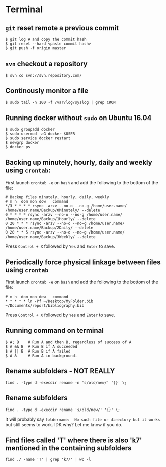 # Terminal

## `git` reset remote a previous commit

    $ git log # and copy the commit hash
    $ git reset --hard <paste commit hash>
    $ git push -f origin master

## `svn` checkout a repository

    $ svn co svn://svn.repository.com/

## Continously monitor a file

    $ sudo tail -n 100 -f /var/log/syslog | grep CRON

## Running docker without `sudo` on Ubuntu 16.04

    $ sudo groupadd docker
    $ sudo usermod -aG docker $USER
    $ sudo service docker restart
    $ newgrp docker
    $ docker ps

## Backing up minutely, hourly, daily and weekly using `crontab`:

First launch `crontab -e` on `bash` and add the following to the bottom of the file:

    # Backup files minutely, hourly, daily, weekly
    # m h  dom mon dow   command
    */3 * * * * rsync -arzv --no-o --no-g /home/user.name/ /home/user.name/Backup/0Minutely/ --delete
    0 * * * * rsync -arzv --no-o --no-g /home/user.name/ /home/user.name/Backup/1Hourly/ --delete
    0 20 * * * rsync -arzv --no-o --no-g /home/user.name/ /home/user.name/Backup/2Daily/ --delete
    0 20 * * 5 rsync -arzv --no-o --no-g /home/user.name/ /home/user.name/Backup/3Weekly/ --delete

Press `Control + X` followed by `Yes` and `Enter` to save.

## Periodically force physical linkage between files using `crontab`

First launch `crontab -e` on `bash` and add the following to the bottom of the file:

    # m h  dom mon dow   command
    * * * * * ln -Pf ~/Desktop/MyFolder.bib ~/Documents/report/bibliography.bib

Press `Control + X` followed by `Yes` and `Enter` to save.

## Running command on terminal

    $ A; B    # Run A and then B, regardless of success of A
    $ A && B  # Run B if A succeeded
    $ A || B  # Run B if A failed
    $ A &     # Run A in background.

## Rename subfolders - NOT REALLY

    find . -type d -execdir rename -n 's/old/new/' '{}' \;

## Rename subfolders

    find . -type d -execdir rename 's/old/new/' '{}' \;

It will probably say `foldername:  No such file or directory but it works` but still seems to work. IDK why? Let me know if you do.

## Find files called 'T' where there is also 'k7' mentioned in the containing subfolders

    find ./ -name 'T' | grep 'k7/' | wc -l
